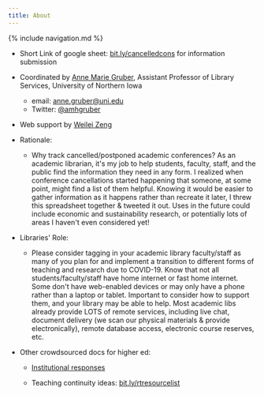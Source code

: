 ```yaml
---
title: About
---
```

{% include navigation.md %}

* Short Link of google sheet:  [bit.ly/cancelledcons](https://bit.ly/cancelledcons) for information submission

* Coordinated by [Anne Marie Gruber](https://library.uni.edu/about-us/staff-directory/anne-marie-gruber), Assistant Professor of Library Services, University of Northern Iowa
  * email:	anne.gruber@uni.edu
  * Twitter:	[@amhgruber](https://twitter.com/amhgruber)
* Web support by [Weilei Zeng](https://weileizeng.com)

* Rationale:
  * Why track cancelled/postponed academic conferences? As an academic librarian, it's my job to help students, faculty, staff, and the public find the information they need in any form. I realized when conference cancellations started happening that someone, at some point, might find a list of them helpful. Knowing it would be easier to gather information as it happens rather than recreate it later, I threw this spreadsheet together & tweeted it out. Uses in the future could include economic and sustainability research, or potentially lots of areas I haven't even considered yet!

* Libraries' Role:
  * Please consider tagging in your academic library faculty/staff as many of you plan for and implement a transition to different forms of teaching and research due to COVID-19. Know that not all students/faculty/staff have home internet or fast home internet. Some don't have web-enabled devices or may only have a phone rather than a laptop or tablet. Important to consider how to support them, and your library may be able to help. Most academic libs already provide LOTS of remote services, including live chat, document delivery (we scan our physical materials & provide electronically), remote database access, electronic course reserves, etc.


* Other crowdsourced docs for higher ed:	

  * [Institutional responses](https://docs.google.com/spreadsheets/d/1ocFaNisYzYF7Tc8eHi9wbw_WHyAan29KjcnHtvHiQZE/edit?usp=sharing)

  * Teaching continuity ideas: [bit.ly/rtresourcelist](https://bit.ly/rtresourcelist)